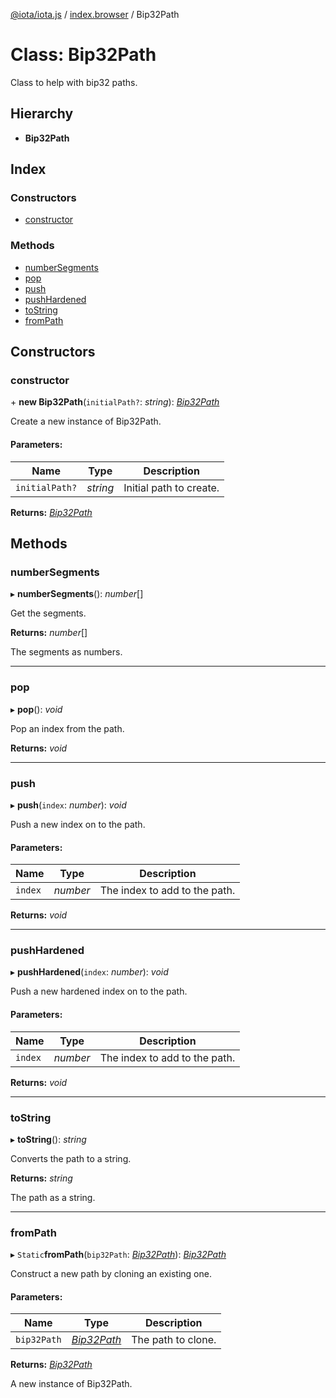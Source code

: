 [@iota/iota.js](../README.md) / [index.browser](../modules/index_browser.md) / Bip32Path

# Class: Bip32Path

Class to help with bip32 paths.

## Hierarchy

* **Bip32Path**

## Index

### Constructors

* [constructor](index_browser.bip32path.md#constructor)

### Methods

* [numberSegments](index_browser.bip32path.md#numbersegments)
* [pop](index_browser.bip32path.md#pop)
* [push](index_browser.bip32path.md#push)
* [pushHardened](index_browser.bip32path.md#pushhardened)
* [toString](index_browser.bip32path.md#tostring)
* [fromPath](index_browser.bip32path.md#frompath)

## Constructors

### constructor

\+ **new Bip32Path**(`initialPath?`: *string*): [*Bip32Path*](crypto_bip32path.bip32path.md)

Create a new instance of Bip32Path.

#### Parameters:

Name | Type | Description |
------ | ------ | ------ |
`initialPath?` | *string* | Initial path to create.    |

**Returns:** [*Bip32Path*](crypto_bip32path.bip32path.md)

## Methods

### numberSegments

▸ **numberSegments**(): *number*[]

Get the segments.

**Returns:** *number*[]

The segments as numbers.

___

### pop

▸ **pop**(): *void*

Pop an index from the path.

**Returns:** *void*

___

### push

▸ **push**(`index`: *number*): *void*

Push a new index on to the path.

#### Parameters:

Name | Type | Description |
------ | ------ | ------ |
`index` | *number* | The index to add to the path.    |

**Returns:** *void*

___

### pushHardened

▸ **pushHardened**(`index`: *number*): *void*

Push a new hardened index on to the path.

#### Parameters:

Name | Type | Description |
------ | ------ | ------ |
`index` | *number* | The index to add to the path.    |

**Returns:** *void*

___

### toString

▸ **toString**(): *string*

Converts the path to a string.

**Returns:** *string*

The path as a string.

___

### fromPath

▸ `Static`**fromPath**(`bip32Path`: [*Bip32Path*](crypto_bip32path.bip32path.md)): [*Bip32Path*](crypto_bip32path.bip32path.md)

Construct a new path by cloning an existing one.

#### Parameters:

Name | Type | Description |
------ | ------ | ------ |
`bip32Path` | [*Bip32Path*](crypto_bip32path.bip32path.md) | The path to clone.   |

**Returns:** [*Bip32Path*](crypto_bip32path.bip32path.md)

A new instance of Bip32Path.
